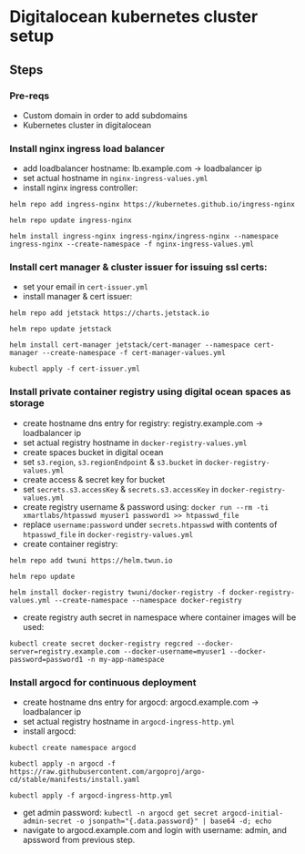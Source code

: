 # Digitalocean kubernetes cluster setup

## Steps
### Pre-reqs
- Custom domain in order to add subdomains
- Kubernetes cluster in digitalocean

### Install nginx ingress load balancer
- add loadbalancer hostname: lb.example.com -> loadbalancer ip
- set actual hostname in `nginx-ingress-values.yml`
- install nginx ingress controller:

```
helm repo add ingress-nginx https://kubernetes.github.io/ingress-nginx

helm repo update ingress-nginx

helm install ingress-nginx ingress-nginx/ingress-nginx --namespace ingress-nginx --create-namespace -f nginx-ingress-values.yml
```

### Install cert manager & cluster issuer for issuing ssl certs:
- set your email in `cert-issuer.yml`
- install manager & cert issuer:
```
helm repo add jetstack https://charts.jetstack.io

helm repo update jetstack

helm install cert-manager jetstack/cert-manager --namespace cert-manager --create-namespace -f cert-manager-values.yml

kubectl apply -f cert-issuer.yml
```

### Install private container registry using digital ocean spaces as storage
- create hostname dns entry for registry: registry.example.com -> loadbalancer ip
- set actual registry hostname in `docker-registry-values.yml`
- create spaces bucket in digital ocean
- set `s3.region`, `s3.regionEndpoint` & `s3.bucket` in `docker-registry-values.yml`
- create access & secret key for bucket
- set `secrets.s3.accessKey` & `secrets.s3.accessKey` in `docker-registry-values.yml`
- create registry username & password using: `docker run --rm -ti xmartlabs/htpasswd myuser1 password1 >> htpasswd_file`
- replace `username:password` under `secrets.htpasswd` with contents of `htpasswd_file` in `docker-registry-values.yml`
- create container registry:
```
helm repo add twuni https://helm.twun.io

helm repo update

helm install docker-registry twuni/docker-registry -f docker-registry-values.yml --create-namespace --namespace docker-registry
```
- create registry auth secret in namespace where container images will be used:
```
kubectl create secret docker-registry regcred --docker-server=registry.example.com --docker-username=myuser1 --docker-password=password1 -n my-app-namespace
```

### Install argocd for continuous deployment

- create hostname dns entry for argocd: argocd.example.com -> loadbalancer ip
- set actual registry hostname in `argocd-ingress-http.yml`
- install argocd:
```
kubectl create namespace argocd

kubectl apply -n argocd -f https://raw.githubusercontent.com/argoproj/argo-cd/stable/manifests/install.yaml

kubectl apply -f argocd-ingress-http.yml
```
- get admin password: `kubectl -n argocd get secret argocd-initial-admin-secret -o jsonpath="{.data.password}" | base64 -d; echo`
- navigate to argocd.example.com and login with username: admin, and apssword from previous step.